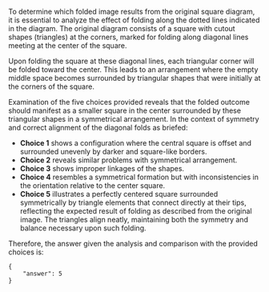 To determine which folded image results from the original square diagram, it is essential to analyze the effect of folding along the dotted lines indicated in the diagram. The original diagram consists of a square with cutout shapes (triangles) at the corners, marked for folding along diagonal lines meeting at the center of the square.

Upon folding the square at these diagonal lines, each triangular corner will be folded toward the center. This leads to an arrangement where the empty middle space becomes surrounded by triangular shapes that were initially at the corners of the square.

Examination of the five choices provided reveals that the folded outcome should manifest as a smaller square in the center surrounded by these triangular shapes in a symmetrical arrangement. In the context of symmetry and correct alignment of the diagonal folds as briefed:

- **Choice 1** shows a configuration where the central square is offset and surrounded unevenly by darker and square-like borders.
- **Choice 2** reveals similar problems with symmetrical arrangement.
- **Choice 3** shows improper linkages of the shapes.
- **Choice 4** resembles a symmetrical formation but with inconsistencies in the orientation relative to the center square.
- **Choice 5** illustrates a perfectly centered square surrounded symmetrically by triangle elements that connect directly at their tips, reflecting the expected result of folding as described from the original image. The triangles align neatly, maintaining both the symmetry and balance necessary upon such folding.

Therefore, the answer given the analysis and comparison with the provided choices is:

```
{
    "answer": 5
}
```